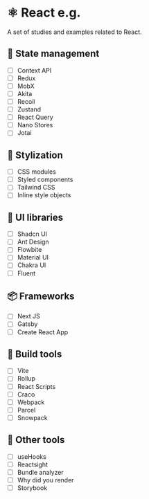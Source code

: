 # ⚛️ React e.g.
A set of studies and examples related to React.

## 🔂 State management
- [ ] Context API
- [ ] Redux
- [ ] MobX
- [ ] Akita
- [ ] Recoil
- [ ] Zustand
- [ ] React Query
- [ ] Nano Stores
- [ ] Jotai

## 💅 Stylization
- [ ] CSS modules
- [ ] Styled components
- [ ] Tailwind CSS
- [ ] Inline style objects

## 🎨 UI libraries
- [ ] Shadcn UI
- [ ] Ant Design
- [ ] Flowbite
- [ ] Material UI
- [ ] Chakra UI
- [ ] Fluent

## 📦 Frameworks
- [ ] Next JS
- [ ] Gatsby
- [ ] Create React App

## 🤖 Build tools
- [ ] Vite
- [ ] Rollup
- [ ] React Scripts
- [ ] Craco
- [ ] Webpack
- [ ] Parcel
- [ ] Snowpack

## 💎 Other tools
- [ ] useHooks
- [ ] Reactsight
- [ ] Bundle analyzer
- [ ] Why did you render
- [ ] Storybook
